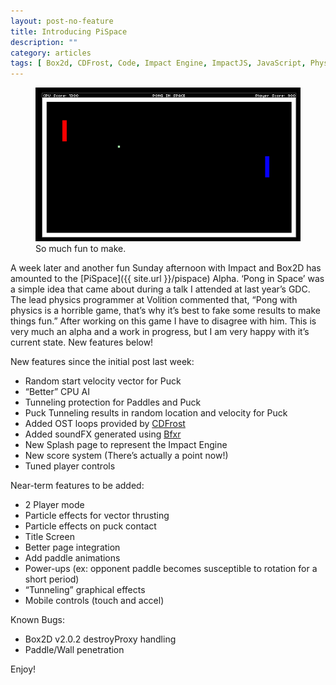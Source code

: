 ```yaml
---
layout: post-no-feature
title: Introducing PiSpace
description: ""
category: articles
tags: [ Box2d, CDFrost, Code, Impact Engine, ImpactJS, JavaScript, Physics ]
---
```


<figure>
  <img src="/images/pispace.png">
  <figcaption>So much fun to make.</figcaption>
</figure>

A week later and another fun Sunday afternoon with Impact and Box2D has amounted to the [PiSpace]({{ site.url }}/pispace) Alpha. ‘Pong in Space’ was a simple idea that came about during a talk I attended at last year’s GDC.  The lead physics programmer at Volition commented that, “Pong with physics is a horrible game, that’s why it’s best to fake some results to make things fun.”  After working on this game I have to disagree with him.  This is very much an alpha and a work in progress, but I am very happy with it’s current state. New features below!

New features since the initial post last week:

* Random start velocity vector for Puck
* “Better” CPU AI
* Tunneling protection for Paddles and Puck
* Puck Tunneling results in random location and velocity for Puck
* Added OST loops provided by [CDFrost](http://soundcloud.com/twilightcalzone)
* Added soundFX generated using [Bfxr](http://www.bfxr.net/)
* New Splash page to represent the Impact Engine
* New score system (There’s actually a point now!)
* Tuned player controls

Near-term features to be added:

* 2 Player mode
* Particle effects for vector thrusting
* Particle effects on puck contact
* Title Screen
* Better page integration
* Add paddle animations
* Power-ups (ex: opponent paddle becomes susceptible to rotation for a short period)
* “Tunneling” graphical effects
* Mobile controls (touch and accel)

Known Bugs:

* Box2D v2.0.2 destroyProxy handling
* Paddle/Wall penetration

Enjoy!